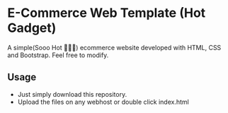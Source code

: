 # E-Commerce Web Template (Hot Gadget)

 A simple(Sooo Hot 🥵🥵🥵) ecommerce website developed with HTML, CSS and Bootstrap. Feel free to modify.

## Usage
 - Just simply download this repository.
 - Upload the files on any webhost or double click index.html
